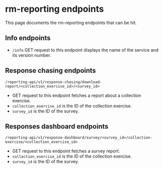 # rm-reporting endpoints

This page documents the rm-reporting endpoints that can be hit.

## Info endpoints

* `/info`
GET request to this endpoint displays the name of the service and its version number.

## Response chasing endpoints

`/reporting-api/v1/response-chasing/download-report/<collection_exercise_id>/<survey_id>`
* GET request to this endpoint fetches a report about a collection exercise.
* `collection_exercise_id` is the ID of the collection exercise.
* `survey_id` is the ID of the survey.

## Responses dashboard endpoints

`/reporting-api/v1/response-dashboard/survey/<survey_id>/collection-exercise/<collection_exercise_id>`
* GET request to this endpoint fetches a survey report.
* `collection_exercise_id` is the ID of the collection exercise.
* `survey_id` is the ID of the survey.
